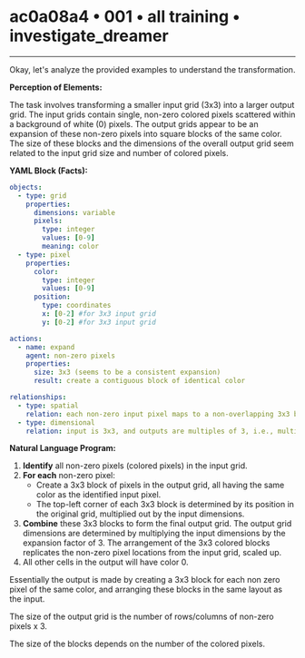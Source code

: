 # ac0a08a4 • 001 • all training • investigate_dreamer

---
Okay, let's analyze the provided examples to understand the transformation.

**Perception of Elements:**

The task involves transforming a smaller input grid (3x3) into a larger output grid. The input grids contain single, non-zero colored pixels scattered within a background of white (0) pixels. The output grids appear to be an expansion of these non-zero pixels into square blocks of the same color. The size of these blocks and the dimensions of the overall output grid seem related to the input grid size and number of colored pixels.

**YAML Block (Facts):**



```yaml
objects:
  - type: grid
    properties:
      dimensions: variable
      pixels:
        type: integer
        values: [0-9]
        meaning: color
  - type: pixel
    properties:
      color:
        type: integer
        values: [0-9]
      position:
        type: coordinates
        x: [0-2] #for 3x3 input grid
        y: [0-2] #for 3x3 input grid

actions:
  - name: expand
    agent: non-zero pixels
    properties:
      size: 3x3 (seems to be a consistent expansion)
      result: create a contiguous block of identical color

relationships:
  - type: spatial
    relation: each non-zero input pixel maps to a non-overlapping 3x3 block in the output.
  - type: dimensional
    relation: input is 3x3, and outputs are multiples of 3, i.e., multiples of the input size

```



**Natural Language Program:**

1.  **Identify** all non-zero pixels (colored pixels) in the input grid.
2.  **For each** non-zero pixel:
    *   Create a 3x3 block of pixels in the output grid, all having the same color as the identified input pixel.
    *   The top-left corner of each 3x3 block is determined by its position in the original grid, multiplied out by the input dimensions.
3.  **Combine** these 3x3 blocks to form the final output grid. The output grid dimensions are determined by multiplying the input dimensions by the expansion factor of 3. The arrangement of the 3x3 colored blocks replicates the non-zero pixel locations from the input grid, scaled up.
4. All other cells in the output will have color 0.

Essentially the output is made by creating a 3x3 block for each non zero pixel
of the same color, and arranging these blocks in the same layout as the input.

The size of the output grid is the number of rows/columns of non-zero pixels x 3.

The size of the blocks depends on the number of the colored pixels.

